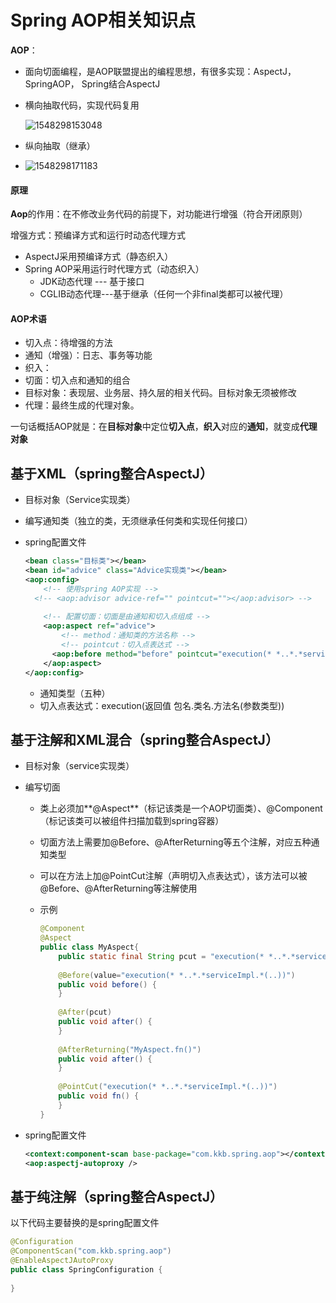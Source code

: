 # Spring AOP相关知识点

**AOP**：

- 面向切面编程，是AOP联盟提出的编程思想，有很多实现：AspectJ， SpringAOP， Spring结合AspectJ

- 横向抽取代码，实现代码复用

  ![1548298153048](d:\data\assets\1548298153048.png)

- 纵向抽取（继承）

- ![1548298171183](d:\data\assets\1548298171183.png)

#### 原理

**Aop**的作用：在不修改业务代码的前提下，对功能进行增强（符合开闭原则）

增强方式：预编译方式和运行时动态代理方式

+ AspectJ采用预编译方式（静态织入）
+ Spring AOP采用运行时代理方式（动态织入）
  + JDK动态代理 --- 基于接口
  + CGLIB动态代理---基于继承（任何一个非final类都可以被代理）

#### AOP术语

+ 切入点：待增强的方法
+ 通知（增强）：日志、事务等功能
+ 织入：
+ 切面：切入点和通知的组合
+ 目标对象：表现层、业务层、持久层的相关代码。目标对象无须被修改
+ 代理：最终生成的代理对象。

一句话概括AOP就是：在**目标对象**中定位**切入点**，**织入**对应的**通知**，就变成**代理对象**

## 基于XML（spring整合AspectJ）

+ 目标对象（Service实现类）

+ 编写通知类（独立的类，无须继承任何类和实现任何接口）

+ spring配置文件

  ```xml
  <bean class="目标类"></bean>
  <bean id="advice" class="Advice实现类"></bean>
  <aop:config>
      <!-- 使用spring AOP实现 -->
  	<!-- <aop:advisor advice-ref="" pointcut=""></aop:advisor> -->
      
      <!-- 配置切面：切面是由通知和切入点组成 -->
      <aop:aspect ref="advice">
          <!-- method：通知类的方法名称 -->
          <!-- pointcut：切入点表达式 -->
      	<aop:before method="before" pointcut="execution(* *..*.*serviceImpl.*(..))">
      </aop:aspect>
  </aop:config>
  ```

  + 通知类型（五种）
  + 切入点表达式：execution(返回值 包名.类名.方法名(参数类型))

## 基于注解和XML混合（spring整合AspectJ）

+ 目标对象（service实现类）

+ 编写切面

  + 类上必须加**@Aspect**（标记该类是一个AOP切面类）、@Component（标记该类可以被组件扫描加载到spring容器）

  + 切面方法上需要加@Before、@AfterReturning等五个注解，对应五种通知类型

  + 可以在方法上加@PointCut注解（声明切入点表达式），该方法可以被@Before、@AfterReturning等注解使用

  + 示例

    ```java
    @Component
    @Aspect
    public class MyAspect{
        public static final String pcut = "execution(* *..*.*serviceImpl.*(..))";
        
        @Before(value="execution(* *..*.*serviceImpl.*(..))")
        public void before() {
        }
        
        @After(pcut)
        public void after() {
        }
        
        @AfterReturning("MyAspect.fn()")
        public void after() {
        }
        
        @PointCut("execution(* *..*.*serviceImpl.*(..))")
        public void fn() {
        }
    }
    ```

+ spring配置文件

  ```xml
  <context:component-scan base-package="com.kkb.spring.aop"></context:component-scan>
  <aop:aspectj-autoproxy />
  ```

## 基于纯注解（spring整合AspectJ）

以下代码主要替换的是spring配置文件

```java
@Configuration
@ComponentScan("com.kkb.spring.aop")
@EnableAspectJAutoProxy
public class SpringConfiguration {
    
}
```

